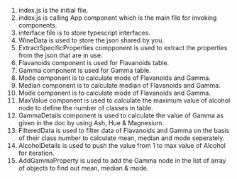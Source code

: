 1. index.js is the initial file.
2. index.js is calling App component which is the main file for invoking components.
3. interface file is to store typescript interfaces.
4. WineData is used to store the json shared by you.
5. ExtractSpecificProperties compponent is used to extract the properties from the json that are in use.
6. Flavanoids component is used for Flavanoids table.
7. Gamma component is used for Gamma table.
8. Mode component is to calculate mode of Flavanoids and Gamma.
9. Median component is to calculate median of Flavanoids and Gamma.
10. Mode component is to calculate mode of Flavanoids and Gamma.
11. MaxValue component is used to calculate the maximum value of alcohol node to define the number of classes in table.
12. GammaDetails component is used to calculate the value of Gamma as given in the doc by using Ash, Hue & Magnesium.
13. FilteredData is used to filter data of Flavanoids and Gamma on the basis of their class number to calculate mean, median and mode seperately.
14. AlcoholDetails is used to push the value from 1 to max value of Alcohol for iteration.
15. AddGammaProperty is used to add the Gamma node in the list of array of objects to find out mean, median & mode.
